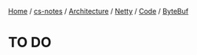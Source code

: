 [Home](https://mengxianbin.github.io) /
[cs-notes](https://mengxianbin.github.io/cs-notes/content) /
[Architecture](https://mengxianbin.github.io/cs-notes/content/Architecture) /
[Netty](https://mengxianbin.github.io/cs-notes/content/Architecture/Netty) /
[Code](https://mengxianbin.github.io/cs-notes/content/Architecture/Netty/Code) /
[ByteBuf](https://mengxianbin.github.io/cs-notes/content/Architecture/Netty/Code/ByteBuf)

# TO DO
